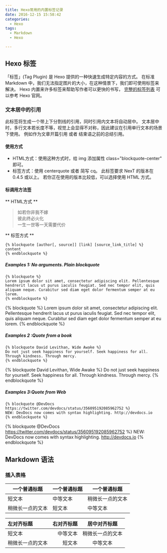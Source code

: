 ```yaml
---
title: Hexo常用的内置标签记录
date: 2016-12-15 15:58:42
categories:
  - Hexo
tags:
  - Markdown
  - Hexo

---
```


## Hexo 标签

「标签」(Tag Plugin) 是 Hexo 提供的一种快速生成特定内容的方式。 在标准 Markdown 中，我们无法指定图片的大小，在这种情景下，我们即可使用标签来解决。 Hexo 内置来许多标签来帮助写作者可以更快的书写， [完整的标签列表](https://hexo.io/docs/tag-plugins.html) 可以参考 Hexo 官网。

 
### 文本居中的引用
此标签将生成一个带上下分割线的引用，同时引用内文本将自动居中。 文本居中时，多行文本若长度不等，视觉上会显得不对称，因此建议在引用单行文本的场景下使用。 例如作为文章开篇引用 或者 结束语之前的总结引用。

#### 使用方式

- HTML方式：使用这种方式时，给 img 添加属性 class="blockquote-center" 即可。
- 标签方式：使用 centerquote 或者 简写 cq。
此标签要求 NexT 的版本在 0.4.5 或以上。 若你正在使用的版本比较低，可以选择使用 HTML 方式。


#### 标调用方法签

** HTML方式 **
<!-- HTML方式: 直接在 Markdown 文件中编写 HTML 来调用 -->
<!-- 其中 class="blockquote-center" 是必须的 -->
  <blockquote class="blockquote-center">
  	如若你非我不嫁</br>
	彼此终必火化</br>
	一生一世等一天需要代价
  </blockquote>


** 标签方式 **

```
{% blockquote [author[, source]] [link] [source_link_title] %}
content
{% endblockquote %}
```

##### Examples 1: No arguments. Plain blockquote

```
{% blockquote %}
Lorem ipsum dolor sit amet, consectetur adipiscing elit. Pellentesque hendrerit lacus ut purus iaculis feugiat. Sed nec tempor elit, quis aliquam neque. Curabitur sed diam eget dolor fermentum semper at eu lorem.
{% endblockquote %}

```

{% blockquote %}
Lorem ipsum dolor sit amet, consectetur adipiscing elit. Pellentesque hendrerit lacus ut purus iaculis feugiat. Sed nec tempor elit, quis aliquam neque. Curabitur sed diam eget dolor fermentum semper at eu lorem.
{% endblockquote %}

##### Examples 2 :Quote from a book

```
{% blockquote David Levithan, Wide Awake %}
Do not just seek happiness for yourself. Seek happiness for all. Through kindness. Through mercy.
{% endblockquote %}
```

{% blockquote David Levithan, Wide Awake %}
Do not just seek happiness for yourself. Seek happiness for all. Through kindness. Through mercy.
{% endblockquote %}

##### Examples 3:Quote from Web

```
{% blockquote @DevDocs https://twitter.com/devdocs/status/356095192085962752 %}
NEW: DevDocs now comes with syntax highlighting. http://devdocs.io
{% endblockquote %}
```

{% blockquote @DevDocs https://twitter.com/devdocs/status/356095192085962752 %}
NEW: DevDocs now comes with syntax highlighting. http://devdocs.io
{% endblockquote %}

## Markdown 语法

### 插入表格

| 一个普通标题 | 一个普通标题 | 一个普通标题 |
| ------| ------ | ------ |
| 短文本 | 中等文本 | 稍微长一点的文本 |
| 稍微长一点的文本 | 短文本 | 中等文本 |

| 左对齐标题 | 右对齐标题 | 居中对齐标题 |
| :------| ------: | :------: |
| 短文本 | 中等文本 | 稍微长一点的文本 |
| 稍微长一点的文本 | 短文本 | 中等文本 |   






 